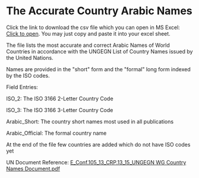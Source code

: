 The Accurate Country Arabic Names
====

Click the link to download the csv file which you can open in MS Excel: <a href="https://github.com/MohsenAlyafei/Countries/blob/main/ArabicNames/Countries_ISO_To_Arabic.csv" ISO_To_Arabic_Countries>Click to open</a>. You may just copy and paste it into your excel sheet.

The file lists the most accurate and correct Arabic Names of World Countries in accordance with the UNGEGN List of Country Names issued by the United Nations.

Names are provided in the "short" form and the "formal" long form indexed by the ISO codes.

Field Entries:

ISO_2: The ISO 3166 2-Letter Country Code

ISO_3: The ISO 3166 3-Letter Country Code

Arabic_Short: The country short names most used in all publications

Arabic_Official: The formal country name

At the end of the file few countries are added which do not have ISO codes yet

UN Document Reference: [E_Conf.105_13_CRP.13_15_UNGEGN WG Country Names Document.pdf](https://unstats.un.org/unsd/geoinfo/ungegn/docs/11th-uncsgn-docs/E_Conf.105_13_CRP.13_15_UNGEGN%20WG%20Country%20Names%20Document.pdf)
